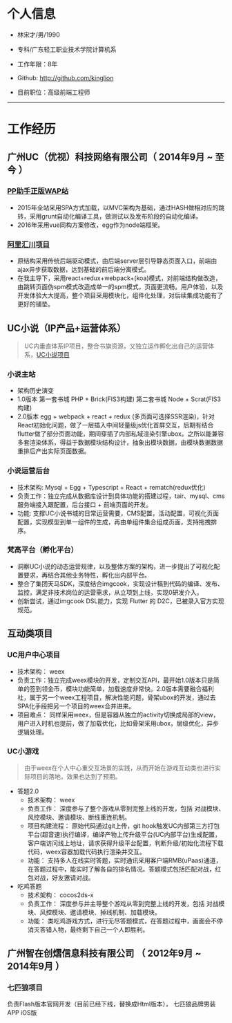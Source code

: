 

# 个人信息

 - 林宋才/男/1990 
 - 专科/广东轻工职业技术学院计算机系 
 - 工作年限：8年
 - Github: http://github.com/kinglion

 - 目前职位：高级前端工程师


---

# 工作经历
 
## 广州UC（优视）科技网络有限公司（ 2014年9月 ~ 至今 ）

### [PP助手正版WAP站](http://m.25pp.com/)
- 2015年全站采用SPA方式加载，以MVC架构为基础，通过HASH做相对应的跳转，采用grunt自动化编译工具，做测试以及发布阶段的自动化编译。
- 2016年采用vue同构方案修改，egg作为node端框架。

### [阿里汇川项目](http://e.uc.cn/)
- 原结构采用传统后端驱动模式，由后端server层引导静态页面入口，前端由ajax异步获取数据，达到基础的前后端分离模式。
- 在我主导下，采用react+redux+webpack+(koa)模式，对前端结构做改造，由跳转页面伪spm模式改造成单一的spm模式，页面更流畅。用户体验，以及开发体验大大提高，整个项目采用模块化，组件化处理，对后续集成功能有了更好的铺垫。

## UC小说（IP产品+运营体系）
> UC内垂直体系IP项目，整合书旗资源，又独立运作孵化出自己的运营体系，[UC小说项目](http://novel.sm.cn/)

### 小说主站
- 架构历史演变
 - 1.0版本 第一套书城 PHP + Brick(FIS3构建)  第二套书城 Node + Scrat(FIS3构建)
 - 2.0版本 egg + webpack + react + redux (多页面可选择SSR渲染)，针对React初始化问题，做了一层插入中间轻量级js优化首屏交互，后期有结合flutter做了部分页面功能，期间穿插了内部私域渲染引擎ubox。之所以能兼容多套渲染体系，得益于数据模块结构设计，抽象出模块数据，由模块数据数据重排后产出实际页面数据。
 
### 小说运营后台
 - 技术架构: Mysql + Egg + Typescript + React + rematch(redux优化)
 - 负责工作：独立完成从数据库设计到具体功能的搭建过程，tair、mysql、cms服务端接入跟配置，后台接口 + 前端页面的开发。
 - 功能: 支撑UC小说书城的日常运营需要，CMS配置，活动配置，可视化页面配置，实现模型到单一组件的生成，再由单组件集合组成页面，支持拖拽排序。
 
### 梵高平台（孵化平台）
 - 洞察UC小说的动态运营规律，以及整体方案的架构，进一步提出了可视化配置要求，再结合其他业务特性，孵化出内部平台。
 - 整合了集团天马SDK，深度结合imgcook，实现设计稿到代码的编译、发布、监控，满足非技术岗位的运营需求，从立项到上线，实现0研发介入。
 - 创新尝试，通过imgcook DSL能力，实现 Flutter 的 D2C，已被录入官方实现规范。

## 互动类项目

### UC用户中心项目
- 技术架构： weex
- 负责工作：独立完成weex模块的开发，定制交互API，最开始1.0版本只是简单的签到领金币，模块功能简单，加载速度非常快。2.0版本需要融合福利社，属于另一个weex工程项目，解决性能问题，骨架ubox的开发，通过去SPA化手段把另一个项目的weex合并进来。
- 项目难点： 同样采用weex，但是容器从独立的activity切换成局部的view，用户进入时机也提前，做了加载优化，比如骨架采用ubox，层级优化，异步逻辑处理。

### UC小游戏
> 由于weex在个人中心重交互场景的实践，从而开始在游戏互动类也进行实际项目的落地，效果也达到了预期。
- 答题2.0
   - 技术架构： weex
   - 负责工作： 深度参与了整个游戏从零到完整上线的开发，包括 对战模块、风控模块、邀请模块、断线重连机制。
   - 项目构建流程： 原始代码通过git上传，git hook触发UC内部第三方打包平台(超音速)执行编译，编译产物上传升级平台(UC内部平台)生成配置，客户端访问线上地址，请求获得升级平台配置，判断升级/初始化流程下载代码，weex容器加载代码执行渲染并交互。
   - 功能： 支持多人在线实时答题，实时通讯采用客户端RMB(uPaas)通道，在答题过程中，能实时了解各自的排名情况。答题模式包括匹配对战，红包对战，好友邀请对战。
- 吃鸡答题
   - 技术架构： cocos2ds-x
   - 负责工作： 深度参与并主导整个游戏从零到完整上线的开发，包括 对战模块、风控模块、邀请模块、掉线机制、加载模块。
   - 功能： 类吃鸡游戏方式，进行无尽答题模式，在答题过程中，画面会不停消灭答错人物，最终剩下自己一个人即胜利。

## 广州智在创熠信息科技有限公司 （ 2012年9月 ~ 2014年9月 ）

### 七匹狼项目 
负责Flash版本官网开发（目前已经下线，替换成Html版本）， 七匹狼品牌男装APP iOS版

 
